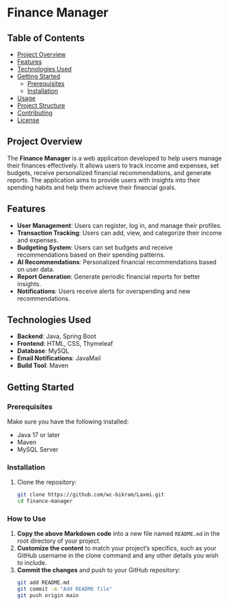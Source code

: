 # Finance Manager

## Table of Contents
- [Project Overview](#project-overview)
- [Features](#features)
- [Technologies Used](#technologies-used)
- [Getting Started](#getting-started)
  - [Prerequisites](#prerequisites)
  - [Installation](#installation)
- [Usage](#usage)
- [Project Structure](#project-structure)
- [Contributing](#contributing)
- [License](#license)

## Project Overview
The **Finance Manager** is a web application developed to help users manage their finances effectively. It allows users to track income and expenses, set budgets, receive personalized financial recommendations, and generate reports. The application aims to provide users with insights into their spending habits and help them achieve their financial goals.

## Features
- **User Management**: Users can register, log in, and manage their profiles.
- **Transaction Tracking**: Users can add, view, and categorize their income and expenses.
- **Budgeting System**: Users can set budgets and receive recommendations based on their spending patterns.
- **AI Recommendations**: Personalized financial recommendations based on user data.
- **Report Generation**: Generate periodic financial reports for better insights.
- **Notifications**: Users receive alerts for overspending and new recommendations.

## Technologies Used
- **Backend**: Java, Spring Boot
- **Frontend**: HTML, CSS, Thymeleaf
- **Database**: MySQL
- **Email Notifications**: JavaMail
- **Build Tool**: Maven

## Getting Started

### Prerequisites
Make sure you have the following installed:
- Java 17 or later
- Maven
- MySQL Server

### Installation
1. Clone the repository:
   ```bash
   git clone https://github.com/wc-bikram/Laxmi.git
   cd finance-manager


### How to Use
1. **Copy the above Markdown code** into a new file named `README.md` in the root directory of your project.
2. **Customize the content** to match your project’s specifics, such as your GitHub username in the clone command and any other details you wish to include.
3. **Commit the changes** and push to your GitHub repository:
   ```bash
   git add README.md
   git commit -m "Add README file"
   git push origin main

